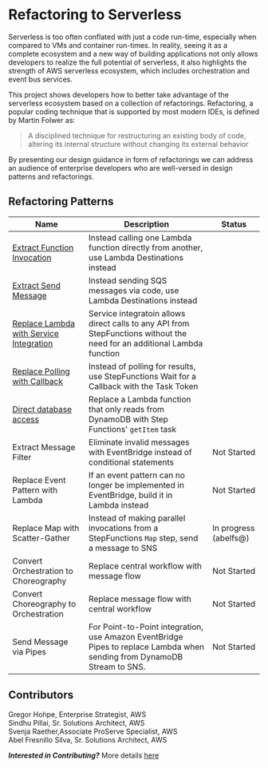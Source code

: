 # Refactoring to Serverless

Serverless is too often conflated with just a code run-time, especially when compared to VMs and container run-times. In reality, seeing it as a complete ecosystem and a new way of building applications not only allows developers to realize the full potential of serverless, it also highlights the strength of AWS serverless ecosystem, which includes orchestration and event bus services.

This project shows developers how to better take advantage of the serverless ecosystem based on a collection of refactorings. Refactoring, a popular coding technique that is supported by most modern IDEs, is defined by Martin Folwer as:

> A disciplined technique for restructuring an existing body of code, altering its internal structure without changing its external behavior

By presenting our design guidance in form of refactorings we can address an audience of enterprise developers who are well-versed in design patterns and refactorings. 

## Refactoring Patterns

| Name | Description | Status |
| ---- | ---- | ---- |
| [Extract Function Invocation](patterns/extract_function_invocation.md) | Instead calling one Lambda function directly from another, use Lambda Destinations instead | 
| [Extract Send Message](patterns/extract_send_message.md) | Instead sending SQS messages via code, use Lambda Destinations instead | 
| [Replace Lambda with Service Integration](patterns/service_integration.md) | Service integratoin allows direct calls to any API from StepFunctions without the need for an additional Lambda function | 
| [Replace Polling with Callback](patterns/replace_polling_with_callback.md) | Instead of polling for results, use StepFunctions Wait for a Callback with the Task Token  |
| [Direct database access](patterns/direct_database_access.md) | Replace a Lambda function that only reads from DynamoDB with Step Functions' `getItem` task  |
| Extract Message Filter | Eliminate invalid messages with EventBridge instead of conditional statements | Not Started | 
| Replace Event Pattern with Lambda | If an event pattern can no longer be implemented in EventBridge, build it in Lambda instead | Not Started |
| Replace Map with Scatter-Gather | Instead of making parallel invocations from a StepFunctions `Map` step, send a message to SNS  | In progress (abelfs@) |
| Convert Orchestration to Choreography | Replace central workflow with message flow  | Not Started |
| Convert Choreography to Orchestration | Replace message flow with central workflow | Not Started |
| Send Message via Pipes|For Point-to-Point integration, use Amazon EventBridge Pipes to replace Lambda when sending from DynamoDB Stream to SNS.|Not Started|


## Contributors
Gregor Hohpe, Enterprise Strategist, AWS  
Sindhu Pillai, Sr. Solutions Architect, AWS  
Svenja Raether,Associate ProServe Specialist, AWS  
Abel Fresnillo Silva, Sr. Solutions Architect, AWS

***Interested in Contributing?*** 
More details [here](CONTRIBUTING.md)

